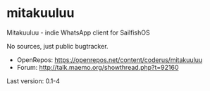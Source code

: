 mitakuuluu
==========

Mitakuuluu - indie WhatsApp client for SailfishOS

No sources, just public bugtracker.

* OpenRepos: https://openrepos.net/content/coderus/mitakuuluu
* Forum: http://talk.maemo.org/showthread.php?t=92160

Last version: 0.1-4
